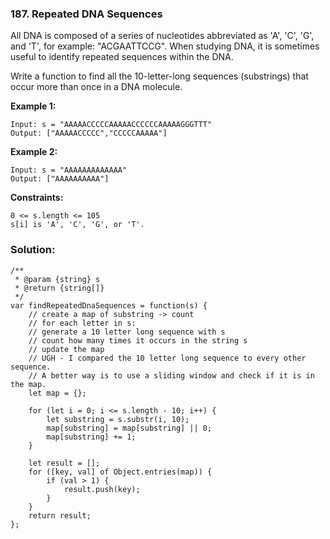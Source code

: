 ### 187. Repeated DNA Sequences

All DNA is composed of a series of nucleotides abbreviated as 'A', 'C', 'G', and 'T', for example: "ACGAATTCCG". When studying DNA, it is sometimes useful to identify repeated sequences within the DNA.

Write a function to find all the 10-letter-long sequences (substrings) that occur more than once in a DNA molecule.

**Example 1:**
```
Input: s = "AAAAACCCCCAAAAACCCCCCAAAAAGGGTTT"
Output: ["AAAAACCCCC","CCCCCAAAAA"]
```

**Example 2:**
```
Input: s = "AAAAAAAAAAAAA"
Output: ["AAAAAAAAAA"]
``` 

**Constraints:**
```
0 <= s.length <= 105
s[i] is 'A', 'C', 'G', or 'T'.
```

### Solution:
```
/**
 * @param {string} s
 * @return {string[]}
 */
var findRepeatedDnaSequences = function(s) {
    // create a map of substring -> count
    // for each letter in s:
    // generate a 10 letter long sequence with s
    // count how many times it occurs in the string s
    // update the map
    // UGH - I compared the 10 letter long sequence to every other sequence.
    // A better way is to use a sliding window and check if it is in the map.     
    let map = {};
    
    for (let i = 0; i <= s.length - 10; i++) {
        let substring = s.substr(i, 10);
        map[substring] = map[substring] || 0;
        map[substring] += 1;
    }
    
    let result = [];
    for ([key, val] of Object.entries(map)) {
        if (val > 1) {
            result.push(key);
        }
    }
    return result;
};
```

